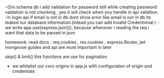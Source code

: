 -😖in schema db i add validation for password still while creating password valdation is not checking , yes it will check when you handle in api validtion.
-in login api if email is not in db dont show error like email is not in db its leaked our database information.(intead you can add Invalid Credentional )
-we write app.use(express.json()); because whenever i reading the req i want that data to be parsed in json

homework:
read docs : req.cookies , res.cookies , express.Router, jwt
mongoose guides and api are must important in later

skip() & limit() this functions are use for pagination

- we whitelist our cors origins in app.js with configuration of origin and credentials
